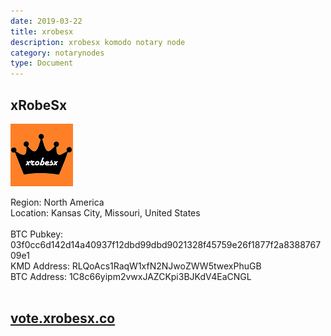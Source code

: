 ```yaml
---
date: 2019-03-22
title: xrobesx
description: xrobesx komodo notary node
category: notarynodes
type: Document
---
```

## xRobeSx

![](./logo.png)

Region: North America<br />
Location: Kansas City, Missouri, United States<br />
<br />
BTC Pubkey: 03f0cc6d142d14a40937f12dbd99dbd9021328f45759e26f1877f2a838876709e1<br />
KMD Address: RLQoAcs1RaqW1xfN2NJwoZWW5twexPhuGB<br />
BTC Address: 1C8c66yipm2vwxJAZCKpi3BJKdV4EaCNGL<br />
<br />

## [vote.xrobesx.co](http://vote.xrobesx.co)


